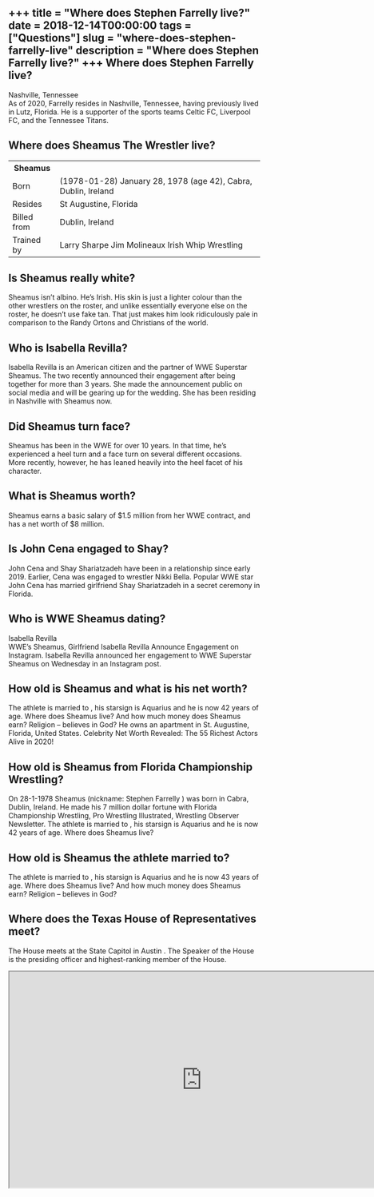 +++
title = "Where does Stephen Farrelly live?"
date = 2018-12-14T00:00:00
tags = ["Questions"]
slug = "where-does-stephen-farrelly-live"
description = "Where does Stephen Farrelly live?"
+++
Where does Stephen Farrelly live?
---------------------------------

Nashville, Tennessee  
As of 2020, Farrelly resides in Nashville, Tennessee, having previously lived in Lutz, Florida. He is a supporter of the sports teams Celtic FC, Liverpool FC, and the Tennessee Titans.

Where does Sheamus The Wrestler live?
-------------------------------------

<table><tr><th>Sheamus</th></tr><tr><td>Born</td><td>(1978-01-28) January 28, 1978 (age 42), Cabra, Dublin, Ireland</td></tr><tr><td>Resides</td><td>St Augustine, Florida</td></tr><tr><td>Billed from</td><td>Dublin, Ireland</td></tr><tr><td>Trained by</td><td>Larry Sharpe Jim Molineaux Irish Whip Wrestling</td></tr></table>

Is Sheamus really white?
------------------------

Sheamus isn’t albino. He’s Irish. His skin is just a lighter colour than the other wrestlers on the roster, and unlike essentially everyone else on the roster, he doesn’t use fake tan. That just makes him look ridiculously pale in comparison to the Randy Ortons and Christians of the world.

Who is Isabella Revilla?
------------------------

Isabella Revilla is an American citizen and the partner of WWE Superstar Sheamus. The two recently announced their engagement after being together for more than 3 years. She made the announcement public on social media and will be gearing up for the wedding. She has been residing in Nashville with Sheamus now.

Did Sheamus turn face?
----------------------

Sheamus has been in the WWE for over 10 years. In that time, he’s experienced a heel turn and a face turn on several different occasions. More recently, however, he has leaned heavily into the heel facet of his character.

What is Sheamus worth?
----------------------

Sheamus earns a basic salary of $1.5 million from her WWE contract, and has a net worth of $8 million.

Is John Cena engaged to Shay?
-----------------------------

John Cena and Shay Shariatzadeh have been in a relationship since early 2019. Earlier, Cena was engaged to wrestler Nikki Bella. Popular WWE star John Cena has married girlfriend Shay Shariatzadeh in a secret ceremony in Florida.

Who is WWE Sheamus dating?
--------------------------

Isabella Revilla  
WWE’s Sheamus, Girlfriend Isabella Revilla Announce Engagement on Instagram. Isabella Revilla announced her engagement to WWE Superstar Sheamus on Wednesday in an Instagram post.

How old is Sheamus and what is his net worth?
---------------------------------------------

The athlete is married to , his starsign is Aquarius and he is now 42 years of age. Where does Sheamus live? And how much money does Sheamus earn? Religion – believes in God? He owns an apartment in St. Augustine, Florida, United States. Celebrity Net Worth Revealed: The 55 Richest Actors Alive in 2020!

How old is Sheamus from Florida Championship Wrestling?
-------------------------------------------------------

On 28-1-1978 Sheamus (nickname: Stephen Farrelly ) was born in Cabra, Dublin, Ireland. He made his 7 million dollar fortune with Florida Championship Wrestling, Pro Wrestling Illustrated, Wrestling Observer Newsletter. The athlete is married to , his starsign is Aquarius and he is now 42 years of age. Where does Sheamus live?

How old is Sheamus the athlete married to?
------------------------------------------

The athlete is married to , his starsign is Aquarius and he is now 43 years of age. Where does Sheamus live? And how much money does Sheamus earn? Religion – believes in God?

Where does the Texas House of Representatives meet?
---------------------------------------------------

The House meets at the State Capitol in Austin . The Speaker of the House is the presiding officer and highest-ranking member of the House.

<iframe allow="accelerometer; autoplay; clipboard-write; encrypted-media; gyroscope; picture-in-picture" allowfullscreen="" class="__youtube_prefs__  epyt-is-override  no-lazyload" data-no-lazy="1" data-origheight="433" data-origwidth="770" data-skipgform_ajax_framebjll="" height="433" id="_ytid_35889" loading="lazy" src="https://www.youtube.com/embed/A50gIvJohmg?enablejsapi=1&autoplay=0&cc_load_policy=0&cc_lang_pref=&iv_load_policy=1&loop=0&modestbranding=0&rel=1&fs=1&playsinline=0&autohide=2&theme=dark&color=red&controls=1&" title="YouTube player" width="770"></iframe>
